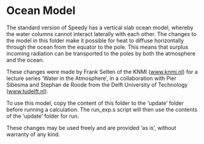 # Ocean Model
The standard version of Speedy has a vertical slab ocean model, whereby the water columns cannot interact laterally with each other. The changes to the model in this folder make it possible for heat to diffuse horizontally through the ocean from the equator to the pole. This means that surplus incoming radiation can be transported to the poles by both the atmosphere and the ocean.


These changes were made by Frank Selten of the KNMI (www.knmi.nl) for a lecture series ‘Water in the Atmosphere’, in a collaboration with Pier Sibesma and Stephan de Roode from the Delft University of Technology (www.tudelft.nl).


To use this model, copy the content of this folder to the ‘update’ folder before running a calculation. The run_exp.s script will then use the contents of the ‘update’ folder for run.


These changes may be used freely and are provided ‘as is’, without warranty of any kind.
